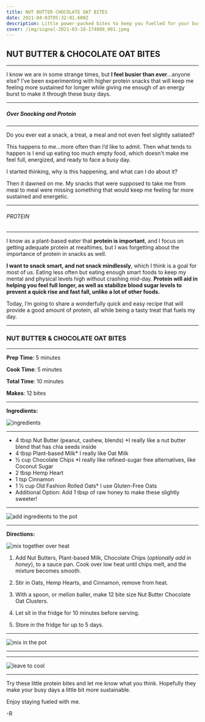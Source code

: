 ```yaml
---
title: NUT BUTTER CHOCOLATE OAT BITES
date: 2021-04-03T05:32:01.600Z
description: Little power-packed bites to keep you fuelled for your busy days!
cover: /img/signal-2021-03-18-174808_001.jpeg
---
```

## NUT BUTTER & CHOCOLATE OAT BITES


- - -


I know we are in some strange times, but **I feel busier than ever**…anyone else?
I’ve been experimenting with higher protein snacks that will keep me feeling more sustained for longer while giving me enough of an energy burst to make it through these busy days. 


- - -


##### Over Snacking and Protein


- - -


Do you ever eat a snack, a treat, a meal and not even feel slightly satiated? 

This happens to me…more often than I’d like to admit. Then what tends to happen is I end up eating too much empty food, which doesn't make me feel full, energized, and ready to face a busy day.


I started thinking, why is this happening, and what can I do about it?


Then it dawned on me. My snacks that were supposed to take me from meal to meal were missing something that would keep me feeling far more sustained and energetic.


- - -


###### PROTEIN


- - -


I know as a plant-based eater that **protein is important**, and I focus on getting adequate protein at mealtimes, but I was forgetting about the importance of protein in snacks as well. 


**I want to snack smart, and not snack mindlessly**, which I think is a goal for most of us. Eating less often but eating enough smart foods to keep my mental and physical levels high without crashing mid-day. **Protein will aid in helping you feel full longer, as well as stabilize blood sugar levels to prevent a quick rise and fast fall, unlike a lot of other foods.**


Today, I’m going to share a wonderfully quick and easy recipe that will provide a good amount of protein, all while being a tasty treat that fuels my day. 


- - -


### NUT BUTTER & CHOCOLATE OAT BITES


- - -


**Prep Time**: 5 minutes

**Cook Time**:  5 minutes

**Total Time**: 10 minutes

**Makes**: 12 bites


- - -


**Ingredients:**


![ingredients](/img/signal-2021-03-18-174808_007.jpeg)


- - -


* 4 tbsp Nut Butter (peanut, cashew, blends) *I really like a nut butter blend that has chia seeds inside
* 4 tbsp Plant-based Milk* I really like Oat Milk
* ½ cup Chocolate Chips *I really like refined-sugar free alternatives, like Coconut Sugar
* 2 tbsp Hemp Heart
* 1 tsp Cinnamon
* 1 ½ cup Old Fashion Rolled Oats*  I use Gluten-Free Oats
* Additional Option: Add 1 tbsp of raw honey to make these slightly sweeter!


- - -


![add ingredients to the pot](/img/signal-2021-03-18-174808_005.jpeg)

- - -


**Directions:**


![mix together over heat](/img/signal-2021-03-18-174808_004.jpeg)


1. Add Nut Butters, Plant-based Milk, Chocolate Chips (*optionally add in honey*), to a sauce pan. Cook over low heat until chips melt, and the mixture becomes smooth. 
  
2. Stir in Oats, Hemp Hearts, and Cinnamon, remove from heat.
   
3. With a spoon, or mellon baller, make 12 bite size Nut Butter Chocolate Oat Clusters. 
  
4. Let sit in the fridge for 10 minutes before serving.
   
5. Store in the fridge for up to 5 days. 


- - -


![mix in the pot](/img/signal-2021-03-18-174808_002.jpeg)

- - -


- - -


![leave to cool](/img/signal-2021-03-18-174808_001.jpeg)


- - -


Try these little protein bites and let me know what you think. 
Hopefully they make your busy days a little bit more sustainable. 


Enjoy staying fueled with me. 


\-R
